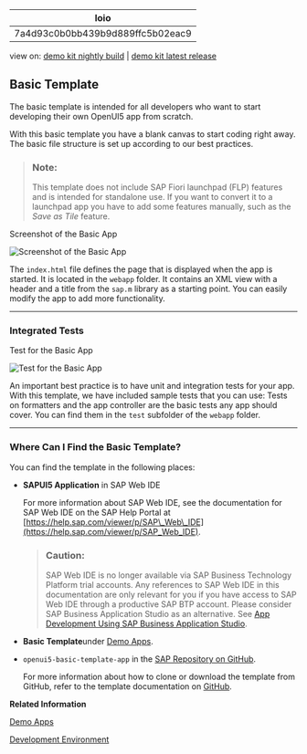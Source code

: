 <!-- loio7a4d93c0b0bb439b9d889ffc5b02eac9 -->

| loio |
| -----|
| 7a4d93c0b0bb439b9d889ffc5b02eac9 |

<div id="loio">

view on: [demo kit nightly build](https://openui5nightly.hana.ondemand.com/#/topic/7a4d93c0b0bb439b9d889ffc5b02eac9) | [demo kit latest release](https://openui5.hana.ondemand.com/#/topic/7a4d93c0b0bb439b9d889ffc5b02eac9)</div>

## Basic Template

The basic template is intended for all developers who want to start developing their own OpenUI5 app from scratch.

With this basic template you have a blank canvas to start coding right away. The basic file structure is set up according to our best practices.

> ### Note:  
> This template does not include SAP Fiori launchpad \(FLP\) features and is intended for standalone use. If you want to convert it to a launchpad app you have to add some features manually, such as the *Save as Tile* feature.

   
  
<a name="loio7a4d93c0b0bb439b9d889ffc5b02eac9__fig_f4h_gvw_k1b"/>Screenshot of the Basic App

 ![](loio4c015cac2ae9485b9369d7bc53c7e9d6_LowRes.png "Screenshot of the Basic App") 

The `index.html` file defines the page that is displayed when the app is started. It is located in the `webapp` folder. It contains an XML view with a header and a title from the `sap.m` library as a starting point. You can easily modify the app to add more functionality.

***

<a name="loio7a4d93c0b0bb439b9d889ffc5b02eac9__section_sgm_1yw_k1b"/>

### Integrated Tests

   
  
<a name="loio7a4d93c0b0bb439b9d889ffc5b02eac9__fig_gmw_vxw_k1b"/>Test for the Basic App

 ![](loio5b8a2e8351974df2a5ced05fdf4fc681_LowRes.png "Test for the Basic App") 

An important best practice is to have unit and integration tests for your app. With this template, we have included sample tests that you can use: Tests on formatters and the app controller are the basic tests any app should cover. You can find them in the `test` subfolder of the `webapp` folder.

***

<a name="loio7a4d93c0b0bb439b9d889ffc5b02eac9__section_els_xvw_k1b"/>

### Where Can I Find the Basic Template?

You can find the template in the following places:

-   **SAPUI5 Application** in SAP Web IDE

    For more information about SAP Web IDE, see the documentation for SAP Web IDE on the SAP Help Portal at [https://help.sap.com/viewer/p/SAP\_Web\_IDE](https://help.sap.com/viewer/p/SAP_Web_IDE).

    > ### Caution:  
    > SAP Web IDE is no longer available via SAP Business Technology Platform trial accounts. Any references to SAP Web IDE in this documentation are only relevant for you if you have access to SAP Web IDE through a productive SAP BTP account. Please consider SAP Business Application Studio as an alternative. See [App Development Using SAP Business Application Studio](App_Development_Using_SAP_Business_Application_Studio_6bbad66.md).

-   **Basic Template**under [Demo Apps](https://openui5.hana.ondemand.com/#demoapps.html).

-   `openui5-basic-template-app` in the [SAP Repository on GitHub](https://github.com/SAP).

    For more information about how to clone or download the template from GitHub, refer to the template documentation on [GitHub](https://github.com/SAP/openui5-basic-template-app/blob/master/README.md).


**Related Information**  


[Demo Apps](Demo_Apps_a3ab54e.md)

[Development Environment](Development_Environment_7bb04e0.md)

